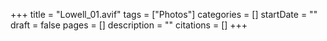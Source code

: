+++
title = "Lowell_01.avif"
tags = ["Photos"]
categories = []
startDate = ""
draft = false
pages = []
description = ""
citations = []
+++
